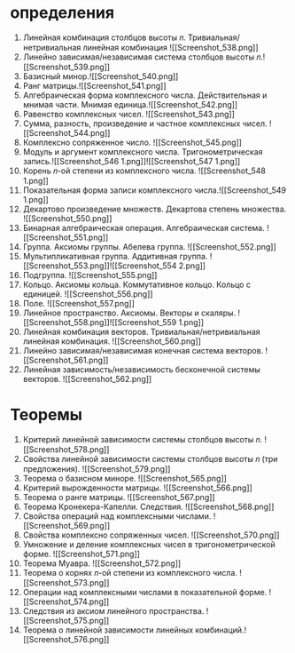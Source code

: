 # определения 
1. Линейная комбинация столбцов высоты 𝑛. Тривиальная/нетривиальная линейная комбинация  ![[Screenshot_538.png]]
2. Линейно зависимая/независимая система столбцов высоты 𝑛.![[Screenshot_539.png]]
3. Базисный минор.![[Screenshot_540.png]]
4. Ранг матрицы.![[Screenshot_541.png]]
5. Алгебраическая форма комплексного числа. Действительная и мнимая части. Мнимая единица.![[Screenshot_542.png]]
6. Равенство комплексных чисел. ![[Screenshot_543.png]]
7. Сумма, разность, произведение и частное комплексных чисел. ![[Screenshot_544.png]]
8. Комплексно сопряженное число. ![[Screenshot_545.png]]
9. Модуль и аргумент комплексного числа. Тригонометрическая запись.![[Screenshot_546 1.png]]![[Screenshot_547 1.png]]
10. Корень 𝑛-ой степени из комплексного числа. ![[Screenshot_548 1.png]]
11. Показательная форма записи комплексного числа.![[Screenshot_549 1.png]]
12. Декартово произведение множеств. Декартова степень множества. ![[Screenshot_550.png]]
13. Бинарная алгебраическая операция. Алгебраическая система. ![[Screenshot_551.png]]
14. Группа. Аксиомы группы. Абелева группа. ![[Screenshot_552.png]]
15. Мультипликативная группа. Аддитивная группа. ![[Screenshot_553.png]]![[Screenshot_554 2.png]]
16. Подгруппа. ![[Screenshot_555.png]]
17. Кольцо. Аксиомы кольца. Коммутативное кольцо. Кольцо с единицей. ![[Screenshot_556.png]]
18. Поле. ![[Screenshot_557.png]]
19. Линейное пространство. Аксиомы. Векторы и скаляры. ![[Screenshot_558.png]]![[Screenshot_559 1.png]]
20. Линейная комбинация векторов. Тривиальная/нетривиальная линейная комбинация. ![[Screenshot_560.png]]
21. Линейно зависимая/независимая конечная система векторов. ![[Screenshot_561.png]]
22. Линейная зависимость/независимость бесконечной системы векторов. ![[Screenshot_562.png]]
# Теоремы 
1. Критерий линейной зависимости системы столбцов высоты 𝑛. ![[Screenshot_578.png]]
2. Свойства линейной зависимости системы столбцов высоты 𝑛 (три предложения). ![[Screenshot_579.png]]
3. Теорема о базисном миноре. ![[Screenshot_565.png]]
4. Критерий вырожденности матрицы. ![[Screenshot_566.png]]
5. Теорема о ранге матрицы. ![[Screenshot_567.png]]
6. Теорема Кронекера-Капелли. Следствия. ![[Screenshot_568.png]]
7. Свойства операций над комплексными числами. ![[Screenshot_569.png]]
8. Свойства комплексно сопряженных чисел. ![[Screenshot_570.png]]
9. Умножение и деление комплексных чисел в тригонометрической форме. ![[Screenshot_571.png]]
10. Теорема Муавра. ![[Screenshot_572.png]]
11. Теорема о корнях 𝑛-ой степени из комплексного числа. ![[Screenshot_573.png]]
12. Операции над комплексными числами в показательной форме. ![[Screenshot_574.png]]
13. Следствия из аксиом линейного пространства. ![[Screenshot_575.png]]
14. Теорема о линейной зависимости линейных комбинаций.![[Screenshot_576.png]]